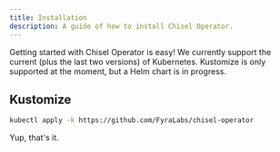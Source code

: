 ```yaml
---
title: Installation
description: A guide of how to install Chisel Operator.
---
```


Getting started with Chisel Operator is easy! We currently support the current (plus the last two versions) of Kubernetes. Kustomize is only supported at the moment, but a Helm chart is in progress.

## Kustomize

```bash
kubectl apply -k https://github.com/FyraLabs/chisel-operator
```

Yup, that's it.
